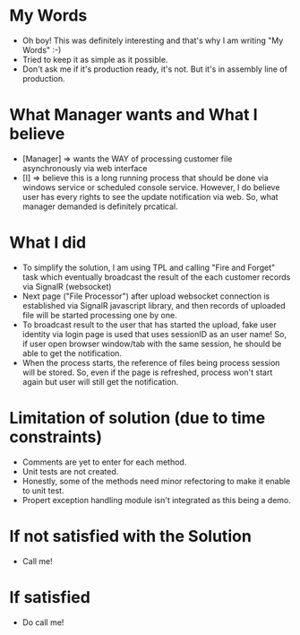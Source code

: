 # My Words
  - Oh boy! This was definitely interesting and that's why I am writing "My Words" :-)
  - Tried to keep it as simple as it possible.
  - Don't ask me if it's production ready, it's not. But it's in assembly line of production.

# What Manager wants and What I believe
   - [Manager] => wants the WAY of processing customer file asynchronously via web interface
   - [I] => believe this is a long running process that should be done via windows service or scheduled console service. However, I do believe user has every rights to see the update notification via web. So, what manager demanded is definitely prcatical.

# What I did
   - To simplify the solution, I am using TPL and calling "Fire and Forget" task which eventually broadcast the result of the each customer records via SignalR (websocket)
   - Next page ("File Processor") after upload websocket connection is established via SignalR javascript library, and then records of uploaded file will be started processing one by one.
   - To broadcast result to the user that has started the upload, fake user identity via login page is used that uses sessionID as an user name! So, if user open browser window/tab with the same session, he should be able to get the notification.
   - When the process starts, the reference of files being process session will be stored. So, even if the page is refreshed, process won't start again but user will still get the notification.
 
# Limitation of solution (due to time constraints)
- Comments are yet to enter for each method.
- Unit tests are not created.
- Honestly, some of the methods need minor refectoring to make it enable to unit test. 
- Propert exception handling module isn't integrated as this being a demo.

# If not satisfied with the Solution
   - Call me!

# If satisfied
- Do call me!
